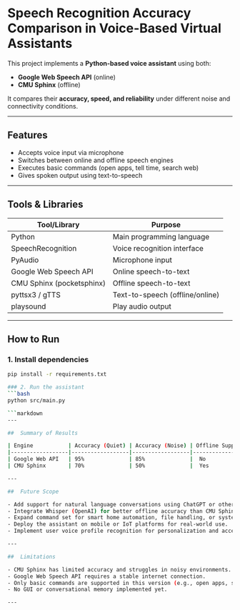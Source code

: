# Speech Recognition Accuracy Comparison in Voice-Based Virtual Assistants

This project implements a **Python-based voice assistant** using both:
- **Google Web Speech API** (online)
-  **CMU Sphinx** (offline)

It compares their **accuracy, speed, and reliability** under different noise and connectivity conditions.

---

##  Features

- Accepts voice input via microphone
- Switches between online and offline speech engines
- Executes basic commands (open apps, tell time, search web)
- Gives spoken output using text-to-speech

---

## Tools & Libraries

| Tool/Library       | Purpose                                |
|--------------------|----------------------------------------|
| Python             | Main programming language              |
| SpeechRecognition  | Voice recognition interface            |
| PyAudio            | Microphone input                       |
| Google Web Speech API | Online speech-to-text              |
| CMU Sphinx (pocketsphinx) | Offline speech-to-text         |
| pyttsx3 / gTTS     | Text-to-speech (offline/online)        |
| playsound          | Play audio output                      |

---

##  How to Run

### 1. Install dependencies
```bash
pip install -r requirements.txt

### 2. Run the assistant
```bash
python src/main.py

```markdown
---

##  Summary of Results

| Engine           | Accuracy (Quiet) | Accuracy (Noise) | Offline Support| Response Time |
|------------------|------------------|------------------|----------------|----------------|
| Google Web API   | 95%              | 85%              |  No            | Fast           |
| CMU Sphinx       | 70%              | 50%              |  Yes           | Moderate       |

---

##  Future Scope

- Add support for natural language conversations using ChatGPT or other NLP models.
- Integrate Whisper (OpenAI) for better offline accuracy than CMU Sphinx.
- Expand command set for smart home automation, file handling, or system monitoring.
- Deploy the assistant on mobile or IoT platforms for real-world use.
- Implement user voice profile recognition for personalization and access control.

---

##  Limitations

- CMU Sphinx has limited accuracy and struggles in noisy environments.
- Google Web Speech API requires a stable internet connection.
- Only basic commands are supported in this version (e.g., open apps, search web).
- No GUI or conversational memory implemented yet.

---
